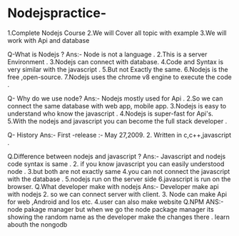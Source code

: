 # Nodejspractice-

1.Complete Nodejs Course 
2.We will Cover all topic with example 
3.We will work with Api and database 

Q-What is Nodejs ?
Ans:- Node is not a language .
   2.This is a server Environment .
   3.Nodejs can connect with database.
   4.Code and Syntax is very similar with the javascript .
   5.But not Exactly the same.
   6.Nodejs is the free ,open-source.
   7.Nodejs uses the chrome v8 engine to execute the code .
   
Q- Why do we use node?
Ans:- Nodejs mostly used for Api .
     2.So we can connect the same database with web app, mobile app.
     3.Nodejs is easy to understand who  know the javascript .
     4.Nodejs is super-fast for Api's.
     5.With the nodejs and javascript you can become the full stack developer .
     
Q- History 
Ans:- First -release :- May 27,2009.
      2. Written in c,c++,javascript .
      
      
      
      
      
Q.Difference between nodejs and javascript ?
 Ans:- Javascript and nodejs code syntax is same .
  2. if you know javascript you can easily understood node .
  3.but both are not exactly same 
  4.you can not connect the javascript with the database .
  5.nodejs run on the server side 
  6.javascript is run on the browser.
  Q.What developer make with nodejs 
  Ans:- Developer make api with nodejs
      2. so we can connect server with client.
      3. Node can make Api for web ,Android and Ios etc.
      4.user can also make website 
 Q.NPM
 ANS:- node pakage manager but when we go the node package manager its showing the random name as the developer make the changes there .  learn abouth the nongodb 
